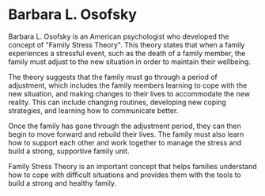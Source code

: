 # Barbara L. Osofsky

Barbara L. Osofsky is an American psychologist who developed the concept of "Family Stress Theory". This theory states that when a family experiences a stressful event, such as the death of a family member, the family must adjust to the new situation in order to maintain their wellbeing. 

The theory suggests that the family must go through a period of adjustment, which includes the family members learning to cope with the new situation, and making changes to their lives to accommodate the new reality. This can include changing routines, developing new coping strategies, and learning how to communicate better. 

Once the family has gone through the adjustment period, they can then begin to move forward and rebuild their lives. The family must also learn how to support each other and work together to manage the stress and build a strong, supportive family unit. 

Family Stress Theory is an important concept that helps families understand how to cope with difficult situations and provides them with the tools to build a strong and healthy family.

